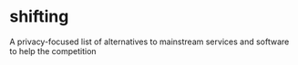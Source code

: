 # shifting
A privacy-focused list of alternatives to mainstream services and software to help the competition
